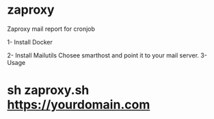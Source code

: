 # zaproxy
Zaproxy mail report for cronjob

1- Install Docker

2- Install Mailutils
Chosee smarthost and point it to your mail server.
3- Usage
# sh zaproxy.sh https://yourdomain.com

